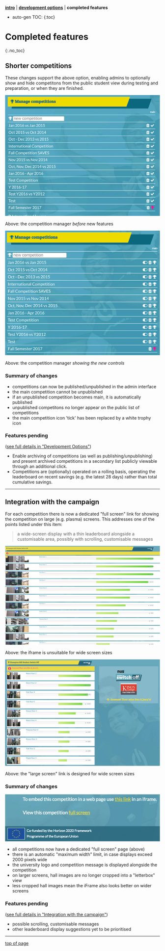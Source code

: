 [**intro**](readme.md) | [**development options**](development-options.md) | **completed features**

* auto-gen TOC:
{:toc}

# Completed features
{:.no_toc}

## Shorter competitions

These changes support the above option, enabling admins to optionally show and hide competitons from the public student view during testing and preparation, or when they are finished.

![competition manager before](images/competition-management-before.png)

Above: the competition manager *before* new features

![competition manager after](images/competition-management-after.png)

Above: the competition manager *showing the new controls*

### Summary of changes

- competitions can now be published/unpublished in the admin interface
- the main competition cannot be unpublished
- if an unpublished competition becomes main, it is automatically published
- unpublished competitons no longer appear on the public list of competitions
- the main competition icon 'tick' has been replaced by a white trophy icon

### Features pending

([see full details in "Development Options"](development-options.md#shorter-competitions))

- Enable archiving of competitions (as well as publishing/unpublishing) and present archived competitions in a secondary list publicly viewable through an additional click.
- Competitions are (optionally) operated on a rolling basis, operating the leaderboard on recent savings (e.g. the latest 28 days) rather than total cumulative savings.

---

## Integration with the campaign

For each competition there is now a dedicated "full screen" link for showing the competition on large (e.g. plasma) screens. This addresses one of the points listed under this item:

> a wide-screen display with a thin leaderboard alongside a customisable area, possibly with scrolling, customisable messages 

![large screen iframe](images/large-screen-iframe.png)

Above: the iframe is unsuitable for wide screen sizes

![large screen page](images/large-screen-page.png)

Above: the "large screen" link is designed for wide screen sizes

### Summary of changes

![large screen link](images/iframe-and-full-screen-links.png)

- all competitions now have a dedicated "full screen" page (above)
- there is an automatic "maximum width" limit, in case displays exceed 2000 pixels wide
- the university logo and competition message is displayed alongside the competition
- on larger screens, hall images are no longer cropped into a "letterbox" view
- less cropped hall images mean the iFrame also looks better on wider screens

### Features pending

([see full details in "Integration with the campaign"](development-options.md#integration-with-the-campaign))

- possible scrolling, customisable messages
- other leaderboard display suggestions yet to be prioritised

---

[top of page](#)
